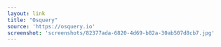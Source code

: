 ```yaml
---
layout: link
title: "Osquery"
source: 'https://osquery.io'
screenshot: 'screenshots/82377ada-6820-4d69-b82a-30ab507d8cb7.jpg'
---
```


